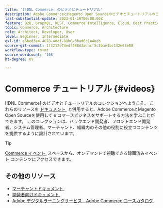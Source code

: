 ```yaml
---
title: '[!DNL Commerce] のビデオとチュートリアル'
description: Adobe CommerceとMagento Open Sourceのビデオとチュートリアルのコレクションです
last-substantial-update: 2023-01-19T00:00:00Z
feature: B2B, GraphQL, REST, Commerce Intelligence, Cloud, Best Practices, API Mesh, App Builder
topic: Commerce, Architecture
role: Architect, Developer, User
level: Beginner, Intermediate
exl-id: e6bed3a4-4078-40df-88b0-3bad6c144aeb
source-git-commit: 1f3212e74edf488d3adacf5c3bae1bc132e63e88
workflow-type: tm+mt
source-wordcount: '108'
ht-degree: 0%

---
```


# Commerce チュートリアル {#videos}

[!DNL Commerce] のビデオとチュートリアルのコレクションへようこそ。 これらのリソースを [&#x200B; ドキュメント &#x200B;](https://experienceleague.adobe.com/docs/commerce.html?lang=ja) と併用すると、Adobe CommerceとMagento Open Sourceを使用して e コマースビジネスをサポートする方法を学ぶことができます。 このコレクションは、バックエンド開発者、フロントエンド開発者、システム管理者、マーチャント、組織内のその他の役割に役立つコンテンツを提供するように設計されています。

<div id="recs-overview-body-1"></div>
<div id="recs-overview-body-2"></div>
<div id="recs-overview-body-3"></div>
<div id="recs-overview-body-4"></div>
<div id="recs-overview-body-5"></div>
<div id="recs-overview-body-6"></div>

>[!TIP]
>
>[Commerce イベント &#x200B;](https://experienceleague.adobe.com/docs/commerce-events/events/overview.html?lang=ja) スペースから、オンデマンドで視聴できる録画済みイベント コンテンツにアクセスできます。

## その他のリソース

- [&#x200B; マーチャントドキュメント &#x200B;](https://experienceleague.adobe.com/docs/commerce-admin/user-guides/home.html?lang=ja)
- [&#x200B; 開発者向けドキュメント &#x200B;](https://developer.adobe.com/commerce)
- [Adobe デジタルラーニングサービス - Adobe Commerce コースカタログ &#x200B;](https://learning.adobe.com/catalog.html?solution=Adobe%20Commerce)

